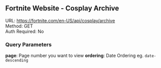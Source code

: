 ## Fortnite Website - Cosplay Archive

URL: https://fortnite.com/en-US/api/cosplay/archive \
Method: GET \
Auth Required: No

### Query Parameters

**page**: Page number you want to view
**ordering**: Date Ordering eg. `date-descending`
